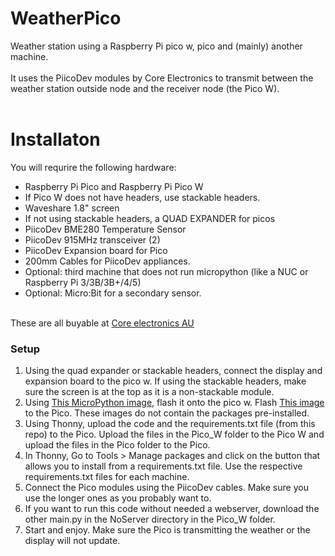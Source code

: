 # WeatherPico
Weather station using a Raspberry Pi pico w, pico and (mainly) another machine.<br>
<br>
It uses the PiicoDev modules by Core Electronics to transmit between the weather station outside node and the receiver node (the Pico W). <br>
<br>
# Installaton
You will requrire the following hardware:
<ul>
<li>Raspberry Pi Pico and Raspberry Pi Pico W</li>
<li>If Pico W does not have headers, use stackable headers.</li>
<li>Waveshare 1.8" screen</li>
<li>If not using stackable headers, a QUAD EXPANDER for picos</li>
<li>PiicoDev BME280 Temperature Sensor</li>
<li>PiicoDev 915MHz transceiver (2)</li>
<li>PiicoDev Expansion board for Pico</li>
<li>200mm Cables for PiicoDev appliances. 
<li>Optional: third machine that does not run micropython (like a NUC or Raspberry Pi 3/3B/3B+/4/5)</li>
<li>Optional: Micro:Bit for a secondary sensor.</li>
</ul><br>
These are all buyable at <a href="https://core-electronics.com.au">Core electronics AU</a>

### Setup

<ol>
  <li>Using the quad expander or stackable headers, connect the display and expansion board to the pico w. If using the stackable headers, make sure the screen is at the top as it is a non-stackable module.</li>
  <li>Using <a href="">This MicroPython image</a>, flash it onto the pico w. Flash <a href="">This image</a> to the Pico. These images do not contain the packages pre-installed. </li>
  <li>Using Thonny, upload the code and the requirements.txt file (from this repo) to the Pico. Upload the files in the Pico_W folder to the Pico W and upload the files in the Pico folder to the Pico.</li>
  <li>In Thonny, Go to Tools > Manage packages and click on the button that allows you to install from a requirements.txt file. Use the respective requirements.txt files for each machine.</li>
  <li>Connect the Pico modules using the PiicoDev cables. Make sure you use the longer ones as you probably want to.</li>
  <li>If you want to run this code without needed a webserver, download the other main.py in the NoServer directory in the Pico_W folder.</li>
  <li>Start and enjoy. Make sure the Pico is transmitting the weather or the display will not update.</li>
</ol>
